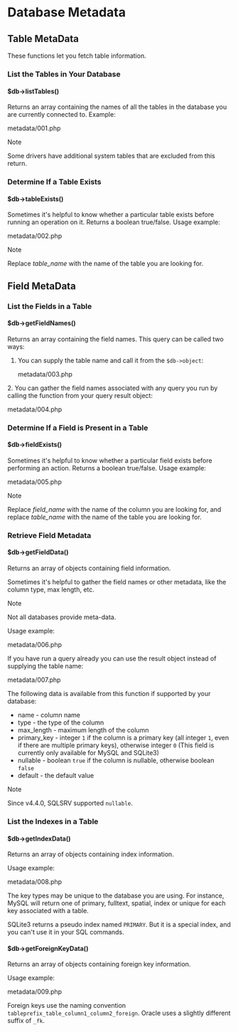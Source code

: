 # Database Metadata

<div class="contents" local="" depth="2">

</div>

## Table MetaData

These functions let you fetch table information.

### List the Tables in Your Database

#### \$db-\>listTables()

Returns an array containing the names of all the tables in the database
you are currently connected to. Example:

<div class="literalinclude">

metadata/001.php

</div>

> [!NOTE]
> Some drivers have additional system tables that are excluded from this
> return.

### Determine If a Table Exists

#### \$db-\>tableExists()

Sometimes it's helpful to know whether a particular table exists before
running an operation on it. Returns a boolean true/false. Usage example:

<div class="literalinclude">

metadata/002.php

</div>

> [!NOTE]
> Replace *table_name* with the name of the table you are looking for.

## Field MetaData

### List the Fields in a Table

#### \$db-\>getFieldNames()

Returns an array containing the field names. This query can be called
two ways:

1.  You can supply the table name and call it from the `$db->object`:

    <div class="literalinclude">

    metadata/003.php

    </div>

2\. You can gather the field names associated with any query you run by
calling the function from your query result object:

<div class="literalinclude">

metadata/004.php

</div>

### Determine If a Field is Present in a Table

#### \$db-\>fieldExists()

Sometimes it's helpful to know whether a particular field exists before
performing an action. Returns a boolean true/false. Usage example:

<div class="literalinclude">

metadata/005.php

</div>

> [!NOTE]
> Replace *field_name* with the name of the column you are looking for,
> and replace *table_name* with the name of the table you are looking
> for.

### Retrieve Field Metadata

#### \$db-\>getFieldData()

Returns an array of objects containing field information.

Sometimes it's helpful to gather the field names or other metadata, like
the column type, max length, etc.

> [!NOTE]
> Not all databases provide meta-data.

Usage example:

<div class="literalinclude">

metadata/006.php

</div>

If you have run a query already you can use the result object instead of
supplying the table name:

<div class="literalinclude">

metadata/007.php

</div>

The following data is available from this function if supported by your
database:

- name - column name
- type - the type of the column
- max_length - maximum length of the column
- primary_key - integer `1` if the column is a primary key (all integer
  `1`, even if there are multiple primary keys), otherwise integer `0`
  (This field is currently only available for MySQL and SQLite3)
- nullable - boolean `true` if the column is nullable, otherwise boolean
  `false`
- default - the default value

> [!NOTE]
> Since v4.4.0, SQLSRV supported `nullable`.

### List the Indexes in a Table

#### \$db-\>getIndexData()

Returns an array of objects containing index information.

Usage example:

<div class="literalinclude">

metadata/008.php

</div>

The key types may be unique to the database you are using. For instance,
MySQL will return one of primary, fulltext, spatial, index or unique for
each key associated with a table.

SQLite3 returns a pseudo index named `PRIMARY`. But it is a special
index, and you can't use it in your SQL commands.

#### \$db-\>getForeignKeyData()

Returns an array of objects containing foreign key information.

Usage example:

<div class="literalinclude">

metadata/009.php

</div>

Foreign keys use the naming convention
`tableprefix_table_column1_column2_foreign`. Oracle uses a slightly
different suffix of `_fk`.

